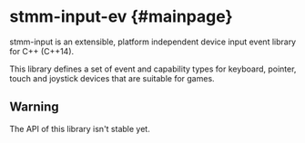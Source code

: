stmm-input-ev                                                      {#mainpage}
=============

stmm-input is an extensible, platform independent device input event library 
for C++ (C++14).

This library defines a set of event and capability types for keyboard,
pointer, touch and joystick devices that are suitable for games.


Warning
-------
The API of this library isn't stable yet.
